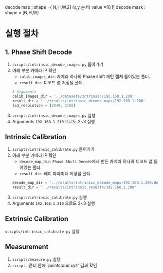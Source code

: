 decode map : shape ={ N,H,W,2] (x,y 순서)  value =[0,1] 
decode mask : shape = [N,H,W]



# 실행 절차

## 1. Phase Shift Decode

1. `scripts/intrinsic_decode_images.py` 들어가기
2. 아래 부분 카메라 IP 확인
   - `calib_images_dir`: 카메라 하나의 Phase shift 패턴 캡쳐 들어있는 폴더.
   - `result_dir`: 디코드 맵 저장될 폴더.
   ```python
   # Arguments
   calib_images_dir = '../datasets/intrinsic/192.168.1.200'
   result_dir = '../results/intrinsic_decode_maps/192.168.1.200'
   lcd_resolution = [3840, 2160]
   ```
3. `scripts/intrinsic_decode_images.py` 실행 
4. Arguments `192.168.1.210` 으로도 2~3 실행

## Intrinsic Calibration

1. `scripts/intrinsic_calibrate.py` 들어가기
2. 아래 부분 카메라 IP 확인
   - `decode_map_dir`: `Phase Shift Decode`에서 만든 카메라 하나의 디코드 맵 들어있는 폴더.
   - `result_dir`: 레이 파라미터 저장될 폴더.
   ```python
   decode_map_dir = '../results/intrinsic_decode_maps/192.168.1.200/decode_maps'
   result_dir = '../results/intrinsic_results/192.168.1.200'
   ```
3. `scripts/intrinsic_calibrate.py` 실행 
4. Arguments `192.168.1.210` 으로도 2~3 실행

## Extrinsic Calibration
`scripts/intrinsic_calibrate.py` 실행 

## Measurement
1. `scripts/measure.py` 실행 
2. `scripts` 퐅더 안에 `pointcloud.xyz' 결과 확인